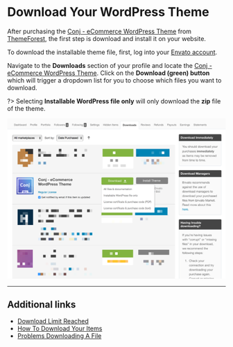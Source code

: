 # Download Your WordPress Theme

After purchasing the [Conj - eCommerce WordPress Theme](https://themeforest.net/item/conj-ecommerce-wordpress-theme/21935639?ref=mypreview) from [ThemeForest](http://themeforest.net/?ref=mypreview), the first step is download and install it on your website.

To download the installable theme file, first, log into your [Envato account](https://account.envato.com/sign_in?to=envatomarket).

Navigate to the **Downloads** section of your profile and locate the [Conj - eCommerce WordPress Theme](https://themeforest.net/item/conj-ecommerce-wordpress-theme/21935639?ref=mypreview). 
Click on the **Download (green) button** which will trigger a dropdown list for you to choose which files you want to download.

?> Selecting **Installable WordPress file only** will only download the **zip** file of the theme.

![Download Conj - eCommerce WordPress Theme](img/download-conj-wordpress-theme.png)

<hr/>

## Additional links

* [Download Limit Reached](https://help.market.envato.com/hc/en-us/articles/202821300-Download-Limit-Reached)
* [How To Download Your Items](https://help.market.envato.com/hc/en-us/articles/202501014-How-To-Download-Your-Items)
* [Problems Downloading A File](https://help.market.envato.com/hc/en-us/articles/202821520-Problems-Downloading-A-File)
